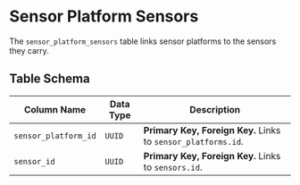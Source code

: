 # Sensor Platform Sensors

The `sensor_platform_sensors` table links sensor platforms to the sensors they carry.

## Table Schema

| Column Name        | Data Type | Description                                                  |
| ------------------ | --------- | ------------------------------------------------------------ |
| `sensor_platform_id` | `UUID`    | **Primary Key, Foreign Key.** Links to `sensor_platforms.id`. |
| `sensor_id`        | `UUID`    | **Primary Key, Foreign Key.** Links to `sensors.id`.          |
